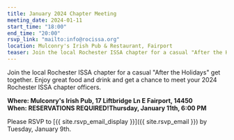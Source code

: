 ```yaml
---
title: January 2024 Chapter Meeting
meeting_date: 2024-01-11
start_time: "18:00"
end_time: "20:00"
rsvp_link: "mailto:info@rocissa.org"
location: Mulconry's Irish Pub & Restaurant, Fairport
teaser: Join the local Rochester ISSA chapter for a casual "After the Holidays" get together.  Enjoy great food and drink and get a chance to meet your 2024 Rochester ISSA chapter officers.
---
```

Join the local Rochester ISSA chapter for a casual "After the Holidays" get together.  Enjoy great food and drink and get a chance to meet your 2024 Rochester ISSA chapter officers.

**Where: Mulconry's Irish Pub, 17 Liftbridge Ln E Fairport, 14450<br>
When: RESERVATIONS REQUIRED!Thursday, January 11th, 6:00 PM**

Please RSVP to [{{ site.rsvp_email_display }}]({{ site.rsvp_email }}) by Tuesday, January 9th.
